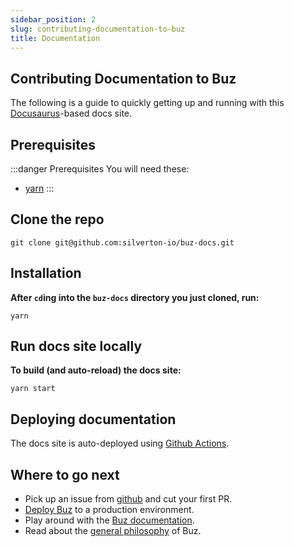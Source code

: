 ```yaml
---
sidebar_position: 2
slug: contributing-documentation-to-buz
title: Documentation
---
```


## Contributing Documentation to Buz

The following is a guide to quickly getting up and running with this [Docusaurus](https://docusaurus.io/)-based docs site.

## Prerequisites

:::danger Prerequisites
You will need these:

- [yarn](https://yarnpkg.com/)
:::


## Clone the repo

    git clone git@github.com:silverton-io/buz-docs.git


## Installation

**After `cd`ing into the `buz-docs` directory you just cloned, run:**

    yarn


## Run docs site locally

**To build (and auto-reload) the docs site:**

    yarn start


## Deploying documentation

The docs site is auto-deployed using [Github Actions](https://github.com/silverton-io/buz-docs/blob/main/.github/workflows/deploy-docs.yml).


## Where to go next

- Pick up an issue from [github](https://github.com/silverton-io/buz/issues) and cut your first PR.
- [Deploy Buz](/production-deployment/gcp/console) to a production environment.
- Play around with the [Buz documentation](/developing/documentation-site).
- Read about the [general philosophy](/introduction/philosophy) of Buz.
